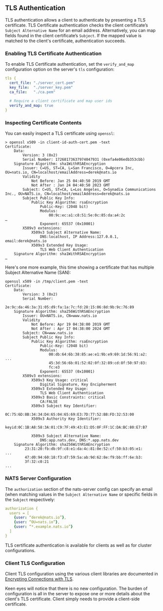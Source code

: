 ## TLS Authentication

TLS authentication allows a client to authenticate by presenting a TLS certificate. TLS Certificate authentication checks the client certificate’s `Subject Alternative Name` for an email address. Alternatively, you can map fields found in the client certificate’s `Subject`. If the mapped value is matched to the client's certificate, authentication succeeds.

### Enabling TLS Certificate Authentication

To enable TLS Certificate authentication, set the `verify_and_map` configuration option on the server's `tls` configuration:

```yaml
tls {
  cert_file: "./server_cert.pem"
  key_file:  "./server_key.pem"
  ca_file:   "./ca.pem"
  
  # Require a client certificate and map user ids
  verify_and_map: true
}
```

### Inspecting Certificate Contents

You can easily inspect a TLS certificate using `openssl`:

```text
> openssl x509 -in client-id-auth-cert.pem -text
Certificate:
    Data:
        Version: 3 (0x2)
        Serial Number: 17268173637974047931 (0xefa4e06edb353cbb)
    Signature Algorithm: sha1WithRSAEncryption
        Issuer: C=US, ST=CA, L=San Francisco, O=Apcera Inc, OU=nats.io, CN=localhost/emailAddress=derek@nats.io
        Validity
            Not Before: Jan 25 04:40:50 2019 GMT
            Not After : Jan 24 04:40:50 2023 GMT
        Subject: C=US, ST=CA, L=Los Angeles, O=Synadia Communications Inc., OU=NATS.io, CN=localhost/emailAddress=derek@nats.io
        Subject Public Key Info:
            Public Key Algorithm: rsaEncryption
                Public-Key: (2048 bit)
                Modulus:
                    00:9c:ec:a1:c8:51:5e:0c:85:da:a4:2c
…
                Exponent: 65537 (0x10001)
        X509v3 extensions:
            X509v3 Subject Alternative Name: 
                DNS:localhost, IP Address:127.0.0.1, email:derek@nats.io
            X509v3 Extended Key Usage: 
                TLS Web Client Authentication
    Signature Algorithm: sha1WithRSAEncryption
…
```

Here's one more example, this time showing a certificate that has multiple Subject Alternative Name (SAN):

```text
openssl x509 -in /tmp/client.pem -text
Certificate:
    Data:
        Version: 3 (0x2)
        Serial Number:
            2e:9c:da:46:3a:31:05:d9:fa:1a:7c:fd:28:15:06:8d:9b:9c:76:89
    Signature Algorithm: sha256WithRSAEncryption
        Issuer: OU=NATS.io, CN=www.nats.io
        Validity
            Not Before: Apr 19 04:38:00 2019 GMT
            Not After : Apr 17 04:38:00 2024 GMT
        Subject: CN=www.nats.io
        Subject Public Key Info:
            Public Key Algorithm: rsaEncryption
                Public-Key: (2048 bit)
                Modulus:
                    00:db:64:6b:38:85:ae:e1:9b:e9:69:1d:56:91:a2:
...
                    45:3d:56:6b:01:52:02:0f:32:89:cd:8f:50:97:83:
                    fc:e3
                Exponent: 65537 (0x10001)
        X509v3 extensions:
            X509v3 Key Usage: critical
                Digital Signature, Key Encipherment
            X509v3 Extended Key Usage:
                TLS Web Client Authentication
            X509v3 Basic Constraints: critical
                CA:FALSE
            X509v3 Subject Key Identifier:
                0C:75:6D:8B:34:34:D4:65:04:65:69:E3:7D:77:52:B8:FD:32:53:00
            X509v3 Authority Key Identifier:
                keyid:0C:1B:A8:58:3A:01:C9:7F:49:43:E1:D5:0F:FF:1C:DA:BC:80:E7:B7

            X509v3 Subject Alternative Name:
                DNS:app.nats.dev, DNS:*.app.nats.dev
    Signature Algorithm: sha256WithRSAEncryption
         23:31:20:fb:db:9f:c8:e1:da:4c:81:0e:52:cf:50:b3:05:e1:
...
         47:d0:94:60:18:f3:d7:59:5a:ab:9d:62:8e:f9:bb:ff:6e:b3:
         3f:32:c0:21
...
```

### NATS Server Configuration

The `authorization` section of the nats-server config can specify an email (when matching values in the `Subject Alternative Name` or specific fields in the `Subject` respectively:

```yaml
authorization {
  users = [
    {user: “derek@nats.io”},
    {user: “OU=nats.io”},
    {user: “*.example.nats.io”}
  ]
}
```

TLS certificate authentication is available for clients as well as for cluster configurations.

### Client TLS Configuration

Client TLS configuration using the various client libraries are documented in [Encrypting Connections with TLS](https://nats.io/documentation/writing_applications/secure_connection).

Keen eyes will notice that there is no new configuration. The burden of configuration is all in the server to expose one or more details about the client's TLS certificate. Client simply needs to provide a client-side certificate.

